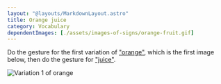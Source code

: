 ```yaml
---
layout: "@layouts/MarkdownLayout.astro"
title: Orange juice
category: Vocabulary
dependentImages: [./assets/images-of-signs/orange-fruit.gif]
---
```


Do the gesture for the first variation of ["orange"](./orange#variation-1),
which is the first image below,
then do the gesture for ["juice"](./juice).

![Variation 1 of orange](@signs/orange-fruit.gif)
